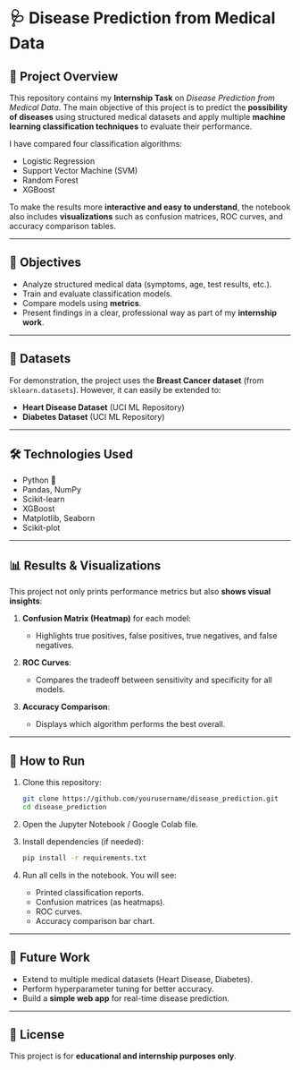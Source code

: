 # 🩺 Disease Prediction from Medical Data

## 📌 Project Overview

This repository contains my **Internship Task** on *Disease Prediction from Medical Data*.
The main objective of this project is to predict the **possibility of diseases** using structured medical datasets and apply multiple **machine learning classification techniques** to evaluate their performance.

I have compared four classification algorithms:

* Logistic Regression
* Support Vector Machine (SVM)
* Random Forest
* XGBoost

To make the results more **interactive and easy to understand**, the notebook also includes **visualizations** such as confusion matrices, ROC curves, and accuracy comparison tables.

---

## 🎯 Objectives

* Analyze structured medical data (symptoms, age, test results, etc.).
* Train and evaluate classification models.
* Compare models using **metrics**.
* Present findings in a clear, professional way as part of my **internship work**.

---

## 📂 Datasets

For demonstration, the project uses the **Breast Cancer dataset** (from `sklearn.datasets`).
However, it can easily be extended to:

* **Heart Disease Dataset** (UCI ML Repository)
* **Diabetes Dataset** (UCI ML Repository)

---

## 🛠️ Technologies Used

* Python 🐍
* Pandas, NumPy
* Scikit-learn
* XGBoost
* Matplotlib, Seaborn
* Scikit-plot

---

## 📊 Results & Visualizations

This project not only prints performance metrics but also **shows visual insights**:

1. **Confusion Matrix (Heatmap)** for each model:

   * Highlights true positives, false positives, true negatives, and false negatives.

2. **ROC Curves**:

   * Compares the tradeoff between sensitivity and specificity for all models.

3. **Accuracy Comparison**:

   * Displays which algorithm performs the best overall.

---

## 🚀 How to Run

1. Clone this repository:

   ```bash
   git clone https://github.com/yourusername/disease_prediction.git  
   cd disease_prediction  
   ```

2. Open the Jupyter Notebook / Google Colab file.

3. Install dependencies (if needed):

   ```bash
   pip install -r requirements.txt  
   ```

4. Run all cells in the notebook.
   You will see:

   * Printed classification reports.
   * Confusion matrices (as heatmaps).
   * ROC curves.
   * Accuracy comparison bar chart.

---

## 📌 Future Work

* Extend to multiple medical datasets (Heart Disease, Diabetes).
* Perform hyperparameter tuning for better accuracy.
* Build a **simple web app** for real-time disease prediction.

---

## 📜 License

This project is for **educational and internship purposes only**.
